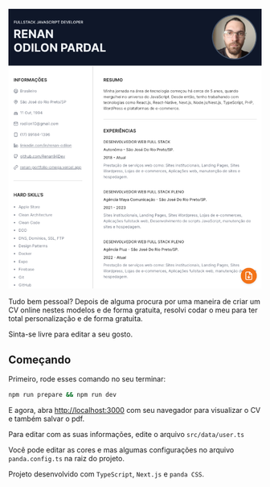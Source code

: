 ![print](print.png)

Tudo bem pessoal? Depois de alguma procura por uma maneira de criar um CV online nestes modelos e de forma gratuita, resolvi codar o meu para ter total personalização e de forma gratuita.

Sinta-se livre para editar a seu gosto.

## Começando

Primeiro, rode esses comando no seu terminar:

```bash
npm run prepare && npm run dev
```

E agora, abra [http://localhost:3000](http://localhost:3000) com seu navegador para visualizar o CV e também salvar o pdf.

Para editar com as suas informações, edite o arquivo `src/data/user.ts`

Você pode editar as cores e mas algumas configurações no arquivo `panda.config.ts` na raiz do projeto.

Projeto desenvolvido com `TypeScript`, `Next.js` e `panda CSS`.
